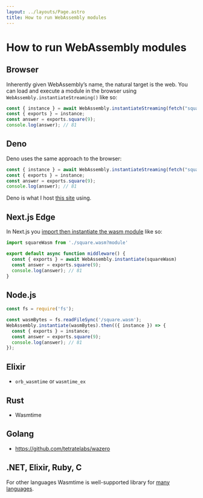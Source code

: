 ```yaml
---
layout: ../layouts/Page.astro
title: How to run WebAssembly modules
---
```


# How to run WebAssembly modules

## Browser

Inherently given WebAssembly’s name, the natural target is the web. You can load and execute a module in the browser using `WebAssembly.instantiateStreaming()` like so:

```js
const { instance } = await WebAssembly.instantiateStreaming(fetch("square.wasm"));
const { exports } = instance;
const answer = exports.square(9);
console.log(answer); // 81
```

## Deno

Deno uses the same approach to the browser:

```js
const { instance } = await WebAssembly.instantiateStreaming(fetch("square.wasm"));
const { exports } = instance;
const answer = exports.square(9);
console.log(answer); // 81
```

Deno is what I host [this site](/) using.

## Next.js Edge

In Next.js you [import then instantiate the wasm module](https://nextjs.org/docs/messages/middleware-dynamic-wasm-compilation) like so:

```js
import squareWasm from './square.wasm?module'

export default async function middleware() {
  const { exports } = await WebAssembly.instantiate(squareWasm)
  const answer = exports.square(9);
  console.log(answer); // 81
}
```

## Node.js

```js
const fs = require('fs');

const wasmBytes = fs.readFileSync('/square.wasm');
WebAssembly.instantiate(wasmBytes).then(({ instance }) => {
  const { exports } = instance;
  const answer = exports.square(9);
  console.log(answer); // 81
});
```

## Elixir

- `orb_wasmtime` or `wasmtime_ex`

## Rust

- Wasmtime

## Golang

- https://github.com/tetratelabs/wazero

## .NET, Elixir, Ruby, C

For other languages Wasmtime is well-supported library for [many languages](https://docs.wasmtime.dev/lang.html).
